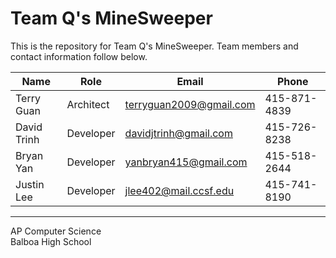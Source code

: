 Team Q's MineSweeper
===

This is the repository for Team Q's MineSweeper.  Team members and contact information follow below.

Name|Role|Email|Phone
---|---|---|---
Terry Guan|Architect|terryguan2009@gmail.com|415-871-4839
David Trinh|Developer|davidjtrinh@gmail.com|415-726-8238
Bryan Yan|Developer|yanbryan415@gmail.com|415-518-2644
Justin Lee|Developer|jlee402@mail.ccsf.edu|415-741-8190
---
AP Computer Science<br>
Balboa High School
